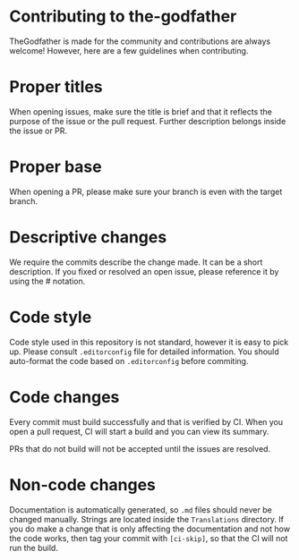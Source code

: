 # Contributing to the-godfather
TheGodfather is made for the community and contributions are always welcome! However, here are a few guidelines when contributing.

# Proper titles
When opening issues, make sure the title is brief and that it reflects the purpose of the issue or the pull request. Further description belongs inside the issue or PR.

# Proper base
When opening a PR, please make sure your branch is even with the target branch.

# Descriptive changes
We require the commits describe the change made. It can be a short description. If you fixed or resolved an open issue, 
please reference it by using the # notation.

# Code style
Code style used in this repository is not standard, however it is easy to pick up. Please consult `.editorconfig` file for detailed information. You should auto-format the code based on `.editorconfig` before commiting.

# Code changes
Every commit must build successfully and that is verified by CI. When you open a pull request, CI will start a build and you can view its summary.

PRs that do not build will not be accepted until the issues are resolved.

# Non-code changes
Documentation is automatically generated, so `.md` files should never be changed manually. Strings are located inside the `Translations` directory. If you do make a change that is only affecting the documentation and not how the code works, then tag your commit with `[ci-skip]`, so that the CI will not run the build.